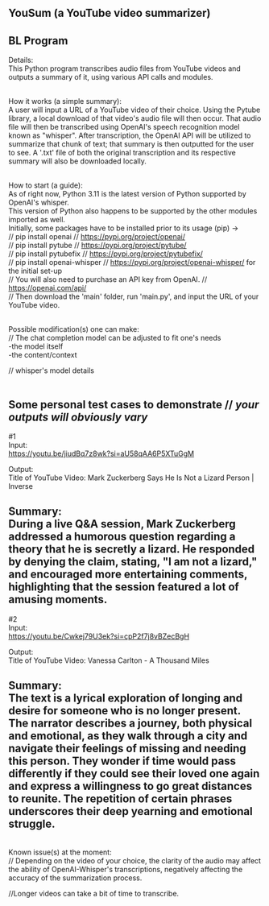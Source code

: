 ## YouSum (a YouTube video summarizer) ##
## BL Program ##

Details: <br />
This Python program transcribes audio files from YouTube videos and outputs a summary of it, using various API calls and modules. <br /><br />


How it works (a simple summary): <br />
A user will input a URL of a YouTube video of their choice. Using the Pytube library, a local download of that video's audio file will then occur. That audio file will then be transcribed using OpenAI's speech recognition model known as "whisper". After transcription, the OpenAI API will be utilized to summarize that chunk of text; that summary is then outputted for the user to see. A '.txt' file of both the original transcription and its respective summary will also be downloaded locally. <br /><br />


How to start (a guide): <br />
As of right now, Python 3.11 is the latest version of Python supported by OpenAI's whisper. <br />
This version of Python also happens to be supported by the other modules imported as well. <br />
Initially, some packages have to be installed prior to its usage (pip) -> <br />
// pip install openai // https://pypi.org/project/openai/ <br />
// pip install pytube // https://pypi.org/project/pytube/ <br />
// pip install pytubefix // https://pypi.org/project/pytubefix/ <br />
// pip install openai-whisper // https://pypi.org/project/openai-whisper/ for the initial set-up <br />
// You will also need to purchase an API key from OpenAI. // https://openai.com/api/ <br />
// Then download the 'main' folder, run 'main.py', and input the URL of your YouTube video. <br /><br />


Possible modification(s) one can make: <br />
// The chat completion model can be adjusted to fit one's needs <br />
  -the model itself <br />
  -the content/context <br />

// whisper's model details <br /><br />


Some personal test cases to demonstrate // *your outputs will obviously vary* <br />
---------------------------------------------------------------------------------------------------------------------------------------------------------------
#1 <br />
Input: <br />
https://youtu.be/jiudBq7z8wk?si=aU58qAA6P5XTuGgM <br />

Output: <br />
Title of YouTube Video: Mark Zuckerberg Says He Is Not a Lizard Person | Inverse <br />

Summary: <br />
During a live Q&A session, Mark Zuckerberg addressed a humorous question regarding a theory that he is secretly a lizard. He responded by denying the claim, stating, "I am not a lizard," and encouraged more entertaining comments, highlighting that the session featured a lot of amusing moments. <br />
---------------------------------------------------------------------------------------------------------------------------------------------------------------
#2 <br />
Input: <br />
https://youtu.be/Cwkej79U3ek?si=cpP2f7j8vBZecBgH <br />

Output: <br />
Title of YouTube Video: Vanessa Carlton - A Thousand Miles <br />

Summary: <br />
The text is a lyrical exploration of longing and desire for someone who is no longer present. The narrator describes a journey, both physical and emotional, as they walk through a city and navigate their feelings of
missing and needing this person. They wonder if time would pass differently if they could see their loved one again and express a willingness to go great distances to reunite. The repetition of certain phrases 
underscores their deep yearning and emotional struggle. <br />
---------------------------------------------------------------------------------------------------------------------------------------------------------------

<br />
Known issue(s) at the moment: <br />
// Depending on the video of your choice, the clarity of the audio may affect the ability of OpenAI-Whisper's transcriptions, negatively affecting the accuracy of the summarization process. <br />

//Longer videos can take a bit of time to transcribe. <br />



